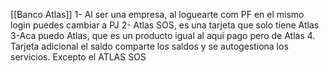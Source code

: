 [[Banco Atlas]] 
1- Al ser una empresa, al loguearte com PF en el mismo login puedes cambiar a PJ
2- Atlas SOS, es una tarjeta que solo tiene Atlas
3-Aca puedo  Atlas,  que es un producto igual al aqui pago pero de Atlas
4. Tarjeta adicional el saldo comparte los saldos y se autogestiona los servicios. Excepto el ATLAS SOS